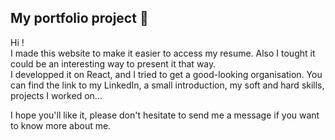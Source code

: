## My portfolio project 🌸
Hi ! <br/>
I made this website to make it easier to access my resume. Also I tought it could be an interesting way to present it that way.<br/>
I developped it on React, and I tried to get a good-looking organisation.
You can find the link to my LinkedIn, a small introduction, my soft and hard skills, projects I worked on...<br/>

I hope you'll like it, please don't hesitate to send me a message if you want to know more about me.
